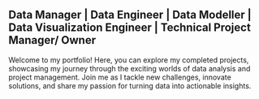 ## Data Manager | Data Engineer | Data Modeller | Data Visualization Engineer | Technical Project Manager/ Owner 

Welcome to my portfolio! Here, you can explore my completed projects, showcasing my journey through the exciting worlds of data analysis and project management. Join me as I tackle new challenges, innovate solutions, and share my passion for turning data into actionable insights.
